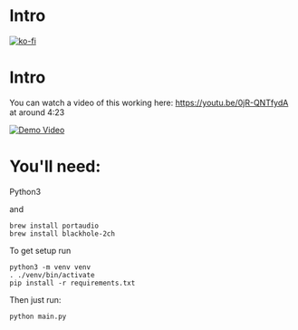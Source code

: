 # Intro

[![ko-fi](https://ko-fi.com/img/githubbutton_sm.svg)](https://ko-fi.com/Z8Z734F5Y)

# Intro

You can watch a video of this working here: https://youtu.be/0jR-QNTfydA at around 4:23

[![Demo Video](https://img.youtube.com/vi/0jR-QNTfydA/0.jpg)](https://www.youtube.com/watch?v=0jR-QNTfydA)

# You'll need:

Python3

and

```
brew install portaudio
brew install blackhole-2ch
```

To get setup run

```
python3 -m venv venv
. ./venv/bin/activate
pip install -r requirements.txt
```

Then just run:

```
python main.py
```
